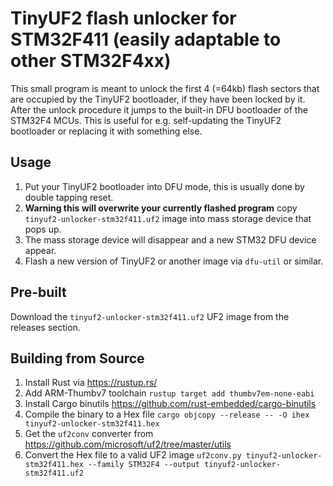 # TinyUF2 flash unlocker for STM32F411 (easily adaptable to other STM32F4xx)

This small program is meant to unlock the first 4 (=64kb) flash sectors that are occupied by the TinyUF2 bootloader, if they have been locked by it. After the unlock procedure it jumps to the built-in DFU bootloader of the STM32F4 MCUs. This is useful for e.g. self-updating the TinyUF2 bootloader or replacing it with something else.

## Usage

1. Put your TinyUF2 bootloader into DFU mode, this is usually done by double tapping reset.
2. **Warning this will overwrite your currently flashed program** copy `tinyuf2-unlocker-stm32f411.uf2` image into mass storage device that pops up.
3. The mass storage device will disappear and a new STM32 DFU device appear.
4. Flash a new version of TinyUF2 or another image via `dfu-util` or similar.

## Pre-built

Download the `tinyuf2-unlocker-stm32f411.uf2` UF2 image from the releases section.

## Building from Source

1. Install Rust via https://rustup.rs/
2. Add ARM-Thumbv7 toolchain `rustup target add thumbv7em-none-eabi`
3. Install Cargo binutils https://github.com/rust-embedded/cargo-binutils
4. Compile the binary to a Hex file `cargo objcopy --release -- -O ihex tinyuf2-unlocker-stm32f411.hex`
5. Get the `uf2conv` converter from https://github.com/microsoft/uf2/tree/master/utils
6. Convert the Hex file to a valid UF2 image `uf2conv.py tinyuf2-unlocker-stm32f411.hex --family STM32F4 --output tinyuf2-unlocker-stm32f411.uf2`
